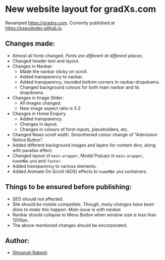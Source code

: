 # New website layout for gradXs.com
Revamped https://gradxs.com. Currently published at https://pseudodev.github.io.

## Changes made:
* Almost all fonts changed. *Fonts are different at different places.*
* Changed header text and layout.
* Changes in Navbar:
  * Made the navbar sticky on scroll.
  * Added transparency to navbar.
  * Added transparency, rounded bottom corners in navbar-dropdowns.
  * Changed background colours for both main navbar and its dropdowns.
* Changes in Image Slider:
  * All images changed.
  * New image aspect ratio is 5:2
* Changes in Home Enquiry
  * Added transparency.
  * Changes in layout.
  * Changes in colours of form inputs, placeholders, etc.
* Changed News scroll width. Smoothened colour change of "Admission Notice Button".
* Added different background images and layers for content divs, along with parallax effect.
* Changed layout of `main-wrapper`, Modal Popups in `main-wrapper`, `homeMBA-phd` and `footer`.
* Added transparency to various elements.
* Added Animate On Scroll (AOS) effects to `homeMBA-phd` containers.

## Things to be ensured before publishing:
* SEO should not affected.
* Site should be mobile compatible. *Though, many changes have been done to make this happen. Main issue is with navbar.*
* Navbar should collapse to Menu Button when window size is less than 1200px.
* The above mentioned changes should be encorporated.

## Author:
* [Shivansh Rakesh](https://github.com/shivanshrakesh)
